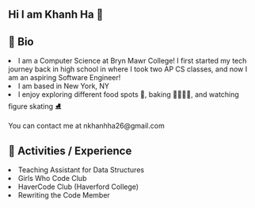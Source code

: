 ## Hi I am Khanh Ha 👋
<h2>🚀 Bio </h2>
  <li>
    I am a Computer Science at Bryn Mawr College! I first started my tech journey back in high school in where I took two AP CS classes, and now I am an aspiring Software Engineer!
  </li>
  <li>I am based in New York, NY</li>
  <li>I enjoy exploring different food spots 🥐, baking 👩🏻‍🍳🍰, and watching figure skating ⛸️</li>
  </br>
You can contact me at <bold>nkhanhha26@gmail.com

<h2>🚀 Activities / Experience</h2>
<li>Teaching Assistant for Data Structures</li>
<li>Girls Who Code Club</li>
<li>HaverCode Club (Haverford College)</li>
<li>Rewriting the Code Member</li>
